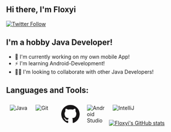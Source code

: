 ## Hi there, I'm Floxyi
[![Twitter Follow](https://img.shields.io/twitter/follow/Floxyi1?color=%231D9FEF&style=for-the-badge)](https://twitter.com/intent/follow?screen_name=Floxyi1)

## I'm a hobby Java Developer!
- 📱 I'm currently working on my own mobile App!
- ⚡ I'm learning Android-Development!
- 👨‍👦 I'm looking to collaborate with other Java Developers!


## Languages and Tools:
<img align="left" alt="Java" width="50px" style="padding: 10px;" src="https://icon-library.com/images/java-icon-png/java-icon-png-3.jpg"/>
<img align="left" alt="Git" width="50px" style="padding: 10px;" src="https://git-scm.com/images/logos/downloads/Git-Icon-1788C.png" />
<img align="left" alt="GitHub" width="50px" style="padding: 10px;" src="https://raw.githubusercontent.com/github/explore/78df643247d429f6cc873026c0622819ad797942/topics/github/github.png" />
<img align="left" alt="Android Studio" width="50px" style="padding: 10px;" src="https://tploder.com/assets/application_androidstudio.png" />
<img alt="IntelliJ" width="50px" style="padding: 10px;" src="https://upload.wikimedia.org/wikipedia/commons/thumb/9/9c/IntelliJ_IDEA_Icon.svg/1200px-IntelliJ_IDEA_Icon.svg.png"/>

[![Floxyi's GitHub stats](https://github-readme-stats.vercel.app/api?username=Floxyi&hide=contribs,prs&count_private=true&show_icons=true&theme=github_dark&hide_border=true&bg_color=2d333b)](https://github.com/anuraghazra/github-readme-stats)
